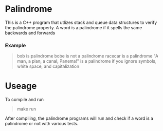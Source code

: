 # Palindrome

This is a C++ program that utlizes stack and queue data structures to verify the palindrome property.
A word is a palindrome if it spells the same backwards and forwards

### Example
> bob is palindrome
> bobe is not a palindrome
> racecar is a palindrome
> "A man, a plan, a canal, Panema!" is a palindrome if you ignore symbols, white space, and capitalization 

# Useage

To compile and run
> make run

After compiling, the palindrome programs will run and check if a word is a palindrome or not with various tests.


